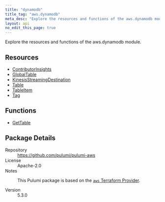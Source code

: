 ```yaml
---
title: "dynamodb"
title_tag: "aws.dynamodb"
meta_desc: "Explore the resources and functions of the aws.dynamodb module."
layout: api
no_edit_this_page: true
---
```


<!-- WARNING: this file was generated by Pulumi Docs Generator. -->
<!-- Do not edit by hand unless you're certain you know what you are doing! -->

Explore the resources and functions of the aws.dynamodb module.

<h2 id="resources">Resources</h2>
<ul class="api">
    <li><a href="contributorinsights" title="ContributorInsights"><span class="api-symbol api-symbol--resource"></span>ContributorInsights</a></li>
    <li><a href="globaltable" title="GlobalTable"><span class="api-symbol api-symbol--resource"></span>GlobalTable</a></li>
    <li><a href="kinesisstreamingdestination" title="KinesisStreamingDestination"><span class="api-symbol api-symbol--resource"></span>KinesisStreamingDestination</a></li>
    <li><a href="table" title="Table"><span class="api-symbol api-symbol--resource"></span>Table</a></li>
    <li><a href="tableitem" title="TableItem"><span class="api-symbol api-symbol--resource"></span>TableItem</a></li>
    <li><a href="tag" title="Tag"><span class="api-symbol api-symbol--resource"></span>Tag</a></li>
</ul>

<h2 id="functions">Functions</h2>
<ul class="api">
    <li><a href="gettable" title="GetTable"><span class="api-symbol api-symbol--function"></span>GetTable</a></li>
</ul>

<h2 id="package-details">Package Details</h2>
<dl class="package-details">
	<dt>Repository</dt>
	<dd><a href="https://github.com/pulumi/pulumi-aws">https://github.com/pulumi/pulumi-aws</a></dd>
	<dt>License</dt>
	<dd>Apache-2.0</dd>
	<dt>Notes</dt>
	<dd><p>This Pulumi package is based on the <a href="https://github.com/hashicorp/terraform-provider-aws"><code>aws</code> Terraform Provider</a>.</p>
</dd>
	<dt>Version</dt>
	<dd>5.3.0</dd>
</dl>

